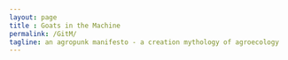 ```yaml
---
layout: page
title : Goats in the Machine
permalink: /GitM/
tagline: an agropunk manifesto - a creation mythology of agroecology
---
```



